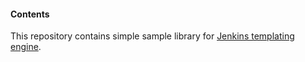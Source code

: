 #### Contents

This repository contains simple sample library for [Jenkins templating engine](https://plugins.jenkins.io/templating-engine).

